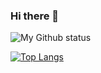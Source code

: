 ### Hi there 👋


![My Github status](https://github-readme-stats.vercel.app/api?username=gustavomantuan&show_icons=true&theme=dracula&count_private=true)

[![Top Langs](https://github-readme-stats.vercel.app/api/top-langs/?username=gustavomantuan&hide=java,plsql)](https://github.com/gustavomantuan/github-readme-stats)
